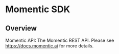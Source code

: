 # Momentic SDK

## Overview

Momentic API: The Momentic REST API. Please see https://docs.momentic.ai for more details.